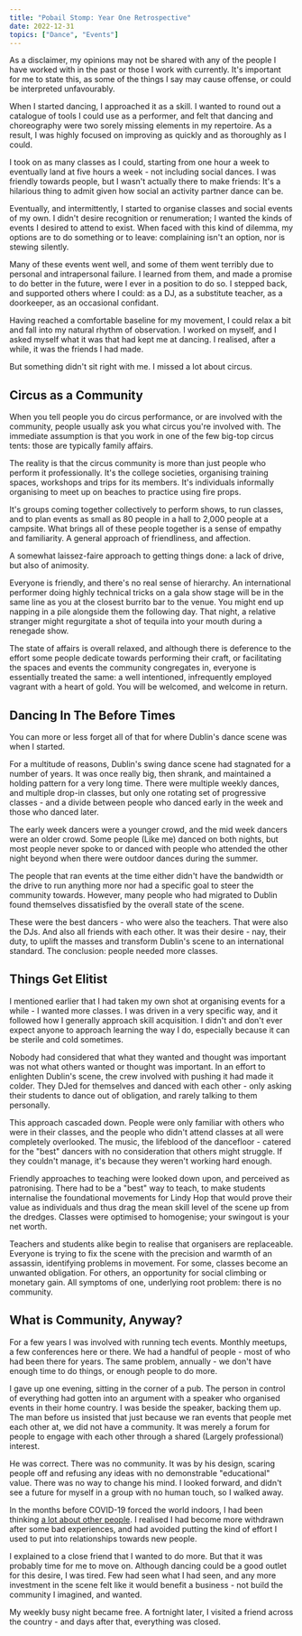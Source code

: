```yaml
---
title: "Pobail Stomp: Year One Retrospective"
date: 2022-12-31
topics: ["Dance", "Events"]
---
```


As a disclaimer, my opinions may not be shared with any of the people I have worked with in the past or those I work with currently. It's important for me to state this, as some of the things I say may cause offense, or could be interpreted unfavourably.

When I started dancing, I approached it as a skill. I wanted to round out a catalogue of tools I could use as a performer, and felt that dancing and choreography were two sorely missing elements in my repertoire. As a result, I was highly focused on improving as quickly and as thoroughly as I could.

I took on as many classes as I could, starting from one hour a week to eventually land at five hours a week - not including social dances. I was friendly towards people, but I wasn't actually there to make friends: It's a hilarious thing to admit given how social an activity partner dance can be.

Eventually, and intermittently, I started to organise classes and social events of my own. I didn't desire recognition or renumeration; I wanted the kinds of events I desired to attend to exist. When faced with this kind of dilemma, my options are to do something or to leave: complaining isn't an option, nor is stewing silently.

Many of these events went well, and some of them went terribly due to personal and intrapersonal failure. I learned from them, and made a promise to do better in the future, were I ever in a position to do so. I stepped back, and supported others where I could: as a DJ, as a substitute teacher, as a doorkeeper, as an occasional confidant.

Having reached a comfortable baseline for my movement, I could relax a bit and fall into my natural rhythm of observation. I worked on myself, and I asked myself what it was that had kept me at dancing. I realised, after a while, it was the friends I had made.

But something didn't sit right with me. I missed a lot about circus.

## Circus as a Community

When you tell people you do circus performance, or are involved with the community, people usually ask you what circus you're involved with. The immediate assumption is that you work in one of the few big-top circus tents: those are typically family affairs.

The reality is that the circus community is more than just people who perform it professionally. It's the college societies, organising training spaces, workshops and trips for its members. It's individuals informally organising to meet up on beaches to practice using fire props. 

It's groups coming together collectively to perform shows, to run classes, and to plan events as small as 80 people in a hall to 2,000 people at a campsite. What brings all of these people together is a sense of empathy and familiarity. A general approach of friendliness, and affection.

A somewhat laissez-faire approach to getting things done: a lack of drive, but also of animosity.

Everyone is friendly, and there's no real sense of hierarchy. An international performer doing highly technical tricks on a gala show stage will be in the same line as you at the closest burrito bar to the venue. You might end up napping in a pile alongside them the following day. That night, a relative stranger might regurgitate a shot of tequila into your mouth during a renegade show.

The state of affairs is overall relaxed, and although there is deference to the effort some people dedicate towards performing their craft, or facilitating the spaces and events the community congregates in, everyone is essentially treated the same: a well intentioned, infrequently employed vagrant with a heart of gold. You will be welcomed, and welcome in return.

## Dancing In The Before Times

You can more or less forget all of that for where Dublin's dance scene was when I started.

For a multitude of reasons, Dublin's swing dance scene had stagnated for a number of years. It was once really big, then shrank, and maintained a holding pattern for a very long time. There were multiple weekly dances, and multiple drop-in classes, but only one rotating set of progressive classes - and a divide between people who danced early in the week and those who danced later.

The early week dancers were a younger crowd, and the mid week dancers were an older crowd. Some people (Like me) danced on both nights, but most people never spoke to or danced with people who attended the other night beyond when there were outdoor dances during the summer.

The people that ran events at the time either didn't have the bandwidth or the drive to run anything more nor had a specific goal to steer the community towards. However, many people who had migrated to Dublin found themselves dissatisfied by the overall state of the scene.

These were the best dancers - who were also the teachers. That were also the DJs. And also all friends with each other. It was their desire - nay, their duty, to uplift the masses and transform Dublin's scene to an international standard. The conclusion: people needed more classes.

## Things Get Elitist

I mentioned earlier that I had taken my own shot at organising events for a while - I wanted more classes. I was driven in a very specific way, and it followed how I generally approach skill acquisition. I didn't and don't ever expect anyone to approach learning the way I do, especially because it can be sterile and cold sometimes.

Nobody had considered that what they wanted and thought was important was not what others wanted or thought was important. In an effort to enlighten Dublin's scene, the crew involved with pushing it had made it colder. They DJed for themselves and danced with each other - only asking their students to dance out of obligation, and rarely talking to them personally.

This approach cascaded down. People were only familiar with others who were in their classes, and the people who didn't attend classes at all were completely overlooked. The music, the lifeblood of the dancefloor - catered for the "best" dancers with no consideration that others might struggle. If they couldn't manage, it's because they weren't working hard enough.

Friendly approaches to teaching were looked down upon, and perceived as patronising. There had to be a "best" way to teach, to make students internalise the foundational movements for Lindy Hop that would prove their value as individuals and thus drag the mean skill level of the scene up from the dredges. Classes were optimised to homogenise; your swingout is your net worth.

Teachers and students alike begin to realise that organisers are replaceable. Everyone is trying to fix the scene with the precision and warmth of an assassin, identifying problems in movement. For some, classes become an unwanted obligation. For others, an opportunity for social climbing or monetary gain. All symptoms of one, underlying root problem: there is no community.

## What is Community, Anyway?

For a few years I was involved with running tech events. Monthly meetups, a few conferences here or there. We had a handful of people - most of who had been there for years. The same problem, annually - we don't have enough time to do things, or enough people to do more.

I gave up one evening, sitting in the corner of a pub. The person in control of everything had gotten into an argument with a speaker who organised events in their home country. I was beside the speaker, backing them up. The man before us insisted that just because we ran events that people met each other at, we did not have a community. It was merely a forum for people to engage with each other through a shared (Largely professional) interest.

He was correct. There was no community. It was by his design, scaring people off and refusing any ideas with no demonstrable "educational" value. There was no way to change his mind. I looked forward, and didn't see a future for myself in a group with no human touch, so I walked away.

In the months before COVID-19 forced the world indoors, I had been thinking [a lot about other people](../isolation-community/). I realised I had become more withdrawn after some bad experiences, and had avoided putting the kind of effort I used to put into relationships towards new people. 

I explained to a close friend that I wanted to do more. But that it was probably time for me to move on. Although dancing could be a good outlet for this desire, I was tired. Few had seen what I had seen, and any more investment in the scene felt like it would benefit a business - not build the community I imagined, and wanted.

My weekly busy night became free. A fortnight later, I visited a friend across the country - and days after that, everything was closed.